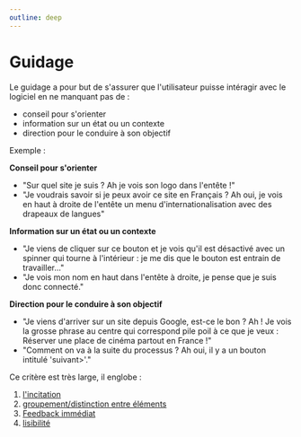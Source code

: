 ```yaml
---
outline: deep
---
```


# Guidage

Le guidage a pour but de s'assurer que l'utilisateur puisse intéragir avec le
logiciel en ne manquant pas de :

- conseil pour s'orienter
- information sur un état ou un contexte
- direction pour le conduire à son objectif

Exemple :

**Conseil pour s'orienter**

- "Sur quel site je suis ? Ah je vois son logo dans l'entête !"
- "Je voudrais savoir si je peux avoir ce site en Français ? Ah oui, je vois en
  haut à droite de l'entête un menu d'internationalisation avec des drapeaux de
  langues"

**Information sur un état ou un contexte**

- "Je viens de cliquer sur ce bouton et je vois qu'il est désactivé avec un
  spinner qui tourne à l'intérieur : je me dis que le bouton est entrain de
  travailler..."
- "Je vois mon nom en haut dans l'entête à droite, je pense que je suis donc
  connecté."

**Direction pour le conduire à son objectif**

- "Je viens d'arriver sur un site depuis Google, est-ce le bon ? Ah ! Je vois la
  grosse phrase au centre qui correspond pile poil à ce que je veux : Réserver
  une place de cinéma partout en France !"
- "Comment on va à la suite du processus ? Ah oui, il y a un bouton intitulé
  'suivant>'."

Ce critère est très large, il englobe :

1. [l'incitation](./01a-incitation)
2. [groupement/distinction entre éléments](./01b-groupement-distinction)
3. [Feedback immédiat](./01c-feedback-immediat)
4. [lisibilité](./01d-lisibilite)
